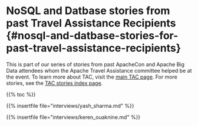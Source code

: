 # NoSQL and Datbase stories from past Travel Assistance Recipients {#nosql-and-datbase-stories-for-past-travel-assistance-recipients}

This is part of our series of stories from past ApacheCon and
Apache Big Data attendees whom the Apache Travel
Assistance committee helped be at the event. To learn more about
TAC, visit the [main TAC page](/). For more stories,
see the [TAC stories index page](/stories).

{{% toc %}}

{{% insertfile  file="interviews/yash_sharma.md" %}}

{{% insertfile  file="interviews/keren_ouaknine.md" %}}
